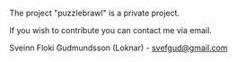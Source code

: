 The project "puzzlebrawl" is a private project.

If you wish to contribute you can contact me via email.

Sveinn Floki Gudmundsson (Loknar) - svefgud@gmail.com
